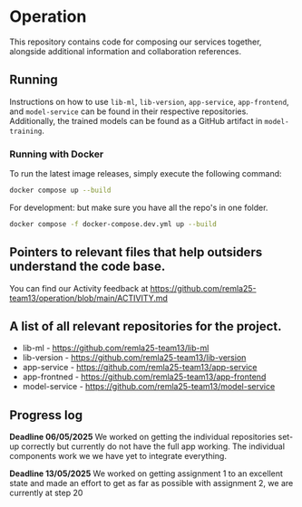 # Operation
This repository contains code for composing our services together, alongside additional information and collaboration references.

## Running
Instructions on how to use `lib-ml`, `lib-version`, `app-service`, `app-frontend`, and `model-service` can be found in their respective repositories. Additionally, the trained models can be found as a GitHub artifact in `model-training`.

### Running with Docker
To run the latest image releases, simply execute the following command:

```bash
docker compose up --build
```

For development: but make sure you have all the repo's in one folder. 

```bash
docker compose -f docker-compose.dev.yml up --build
```

## Pointers to relevant files that help outsiders understand the code base.
You can find our Activity feedback at https://github.com/remla25-team13/operation/blob/main/ACTIVITY.md

## A list of all relevant repositories for the project.
- lib-ml - https://github.com/remla25-team13/lib-ml
- lib-version - https://github.com/remla25-team13/lib-version
- app-service - https://github.com/remla25-team13/app-service
- app-frontned - https://github.com/remla25-team13/app-frontend
- model-service - https://github.com/remla25-team13/model-service

## Progress log
**Deadline 06/05/2025** We worked on getting the individual repositories set-up correctly but currently do not have the full app working. The individual components work we we have yet to integrate everything.

**Deadline 13/05/2025** We worked on getting assignment 1 to an excellent state and made an effort to get as far as possible with assignment 2, we are currently at step 20
